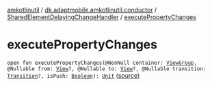 [amkotlinutil](../../index.md) / [dk.adaptmobile.amkotlinutil.conductor](../index.md) / [SharedElementDelayingChangeHandler](index.md) / [executePropertyChanges](./execute-property-changes.md)

# executePropertyChanges

`open fun executePropertyChanges(@NonNull container: `[`ViewGroup`](https://developer.android.com/reference/android/view/ViewGroup.html)`, @Nullable from: `[`View`](https://developer.android.com/reference/android/view/View.html)`?, @Nullable to: `[`View`](https://developer.android.com/reference/android/view/View.html)`?, @Nullable transition: `[`Transition`](https://developer.android.com/reference/android/transition/Transition.html)`?, isPush: `[`Boolean`](https://kotlinlang.org/api/latest/jvm/stdlib/kotlin/-boolean/index.html)`): `[`Unit`](https://kotlinlang.org/api/latest/jvm/stdlib/kotlin/-unit/index.html) [(source)](https://github.com/adaptmobile-organization/amkotlinutil/tree/master/amkotlinutil/amkotlinutil/src/main/java/dk/adaptmobile/amkotlinutil/conductor/SharedElementDelayingChangeHandler.java#L100)